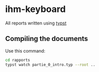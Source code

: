 # ihm-keyboard

All reports written using [typst](https://typst.app/docs/)


## Compiling the documents

Use this command:
```bash
cd rapports
typst watch partie_0_intro.typ --root ..
```
